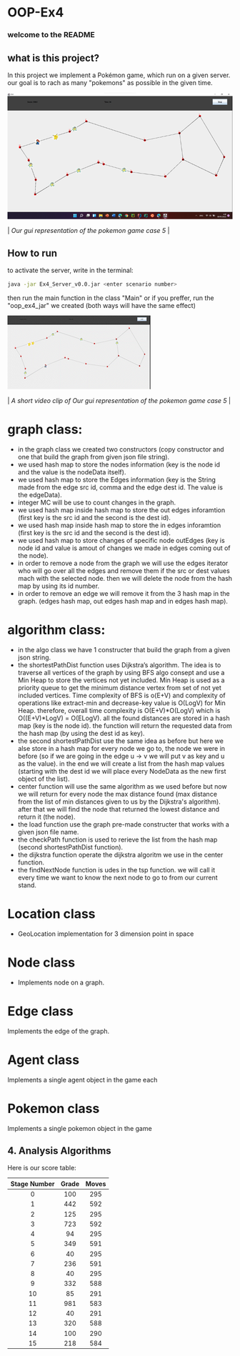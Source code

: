 # OOP-Ex4
### welcome to the README


## what is this project?

In this project we implement a Pokémon game, which run on a given server. our goal is to rach as many "pokemons" as possible in the given time.

![Screenshot](images/case5.png)

| *Our gui representation of the pokemon game case 5* |



## How to run
to activate the server, write in the terminal:
```bash
java -jar Ex4_Server_v0.0.jar <enter scenario number>
```
then run the main function in the class "Main" or if you preffer, run the "oop_ex4_jar" we created (both ways will have the same effect)


![Alt Text](images/pokemon_game_video.gif)

| *A short video clip of Our gui representation of the pokemon game case 5* |


# graph class:
* in the graph class we created two constructors (copy constructor and one that build the graph from given json file string).
* we used hash map to store the nodes information (key is the node id and the value is the nodeData itself).
* we used hash map to store the Edges information (key is the String made from the edge src id, comma and the edge dest id. The value is the edgeData).
* integer MC will be use to count changes in the graph.
* we used hash map inside hash map to store the out edges inforamtion (first key is the src id and the second is the dest id).
* we used hash map inside hash map to store the in edges inforamtion (first key is the src id and the second is the dest id).
* we used hash map to store changes of specific node outEdges (key is node id and value is amout of changes we made in edges coming out of the node).
* in order to remove a node from the graph we will use the edges iterator who will go over all the edges and remove them if the src or dest values mach with the selected node.
then we will delete the node from the hash map by using its id number.
* in order to remove an edge we will remove it from the 3 hash map in the graph. (edges hash map, out edges hash map and in edges hash map).


# algorithm class:
* in the algo class we have 1 constructer that build the graph from a given json string.
* the shortestPathDist function uses Dijkstra’s algorithm. The idea is to traverse all vertices of the graph by using BFS algo consept and use a Min Heap to store the vertices not yet included. Min Heap is used as a priority queue to get the minimum distance vertex from set of not yet included vertices. Time complexity of BFS is o(E+V) and complexity of operations like extract-min and decrease-key value is O(LogV) for Min Heap. therefore, overall time complexity is O(E+V)*O(LogV) which is O((E+V)*LogV) = O(ELogV). all the found distances are stored in a hash map (key is the node id). the function will return the requested data from the hash map (by using the dest id as key).
* the second shortestPathDist use the same idea as before but here we alse store in a hash map for every node we go to, the node we were in before (so if we are going in the edge u -> v we will put v as key and u as the value). in the end we will create a list from the hash map values (starting with the dest id we will place every NodeData as the new first object of the list).
* center function will use the same algorithm as we used before but now we will return for every node the max distance found (max distance from the list of min distances given to us by the Dijkstra's algorithm). after that we will find the node that returned the lowest distance and return it (the node).
* the load function use the graph pre-made constructer that works with a given json file name.
* the checkPath function is used to rerieve the list from the hash map (second shortestPathDist function).
* the dijkstra function operate the dijkstra algoritm we use in the center function.
* the findNextNode function is udes in the tsp function. we will call it every time we want to know the next node to go to from our current stand.


# Location class
* GeoLocation implementation for 3 dimension point in space



# Node class
* Implements node on a graph.


# Edge class
Implements the edge of the graph.


# Agent class
Implements a single agent object in the game
each


# Pokemon class
Implements a single pokemon object in the game





## 4. Analysis Algorithms
Here is our score table:

| Stage Number | Grade | Moves |  
| :---: | :---: |:-----:|     
| 0 | 100 |  295  |
| 1  | 442 |  592  |
| 2  | 125 |  295  |
| 3  | 723 |  592  |
| 4  | 94 | 295   |
| 5  | 349 |  591  |
| 6  | 40 |  295  |
| 7  | 236 |  591  |
| 8  | 40 |  295  |
| 9  | 332 |  588  | 
| 10  | 85 |  291  |
| 11  | 981 |  583  |
| 12  | 40 |  291  |
| 13  | 320 |  588  |
| 14  | 100 |  290  |
| 15 | 218 |  584  |
